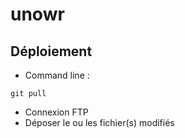 # unowr

## Déploiement
- Command line : 
``` shell 
git pull
```

- Connexion FTP 
- Déposer le ou les fichier(s) modifiés
